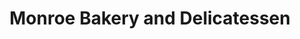 ---
title: "Monroe Bakery and Delicatessen"
url: /dearborn/monroe-bakery-and-delicatessen/
shop: Bäckerei
---